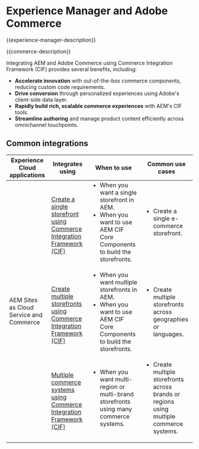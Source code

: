 ---
---

# Experience Manager and Adobe Commerce

{{experience-manager-description}}

{{commerce-description}}

Integrating AEM and Adobe Commerce using Commerce Integration Framework (CIF) provides several benefits, including:

+ **Accelerate innovation** with out-of-the-box commerce components, reducing custom code requirements.
+ **Drive conversion** through personalized experiences using Adobe's client-side data layer.
+ **Rapidly build rich, scalable commerce experiences** with AEM's CIF tools.
+ **Streamline authoring** and manage product content efficiently across omnichannel touchpoints.

## Common integrations

<table>
    <thead>
        <tr>
            <th>Experience Cloud applications</th>
            <th>Integrates using</th>
            <th>When to use</th>
            <th>Common use cases</th>
        </tr>
    </thead>
    <tbody>
        <tr>
            <td rowspan="3">AEM Sites as Cloud Service and Commerce</td>
            <td><a href="https://experienceleague.adobe.com/docs/experience-manager-cloud-service/content/content-and-commerce/storefront/getting-started.html" target="_blank" rel="noreferrer">Create a single storefront using Commerce Integration Framework (CIF)</a></td>
            <td>
                <ul style="margin-top: 0;">
                    <li>When you want a single storefront in AEM.</li>
                    <li>When you want to use AEM CIF Core Components to build the storefronts.</li>
                </ul>
            </td>
            <td>
                <ul style="margin-top: 0;">
                    <li>
                        Create a single e-commerce storefront.
                    </li>
                </ul>
            </td>
        </tr>
        <tr>
            <td><a href="https://experienceleague.adobe.com/docs/experience-manager-cloud-service/content/content-and-commerce/storefront/administering/multi-store-setup.html" target="_blank" rel="noreferrer">Create multiple storefronts using Commerce Integration Framework (CIF)</a></td>
            <td>
                <ul style="margin-top: 0;">
                    <li>When you want multiple storefronts in AEM.</li>
                    <li>When you want to use AEM CIF Core Components to build the storefronts.</li>
                </ul>
            </td>
            <td>
                <ul style="margin-top: 0;">
                    <li>Create multiple storefronts across geographies or languages.</li>
                </ul>
            </td>
        </tr>
        <tr>
            <td><a href="https://experienceleague.adobe.com/docs/experience-manager-cloud-service/content/content-and-commerce/storefront/administering/multiple-commerce-systems-setup.html" target="_blank" rel="noreferrer">Multiple commerce systems using Commerce Integration Framework (CIF)</a></td>
            <td>
                <ul style="margin-top: 0;"><li>When you want multi-region or multi-brand storefronts using many commerce systems.</li></ul>
            </td>
            <td>
                <ul style="margin-top: 0;"><li>Create multiple storefronts across brands or regions using multiple commerce systems.</li></ul>
            </td>
        </tr>
    </tbody>          
</table>
